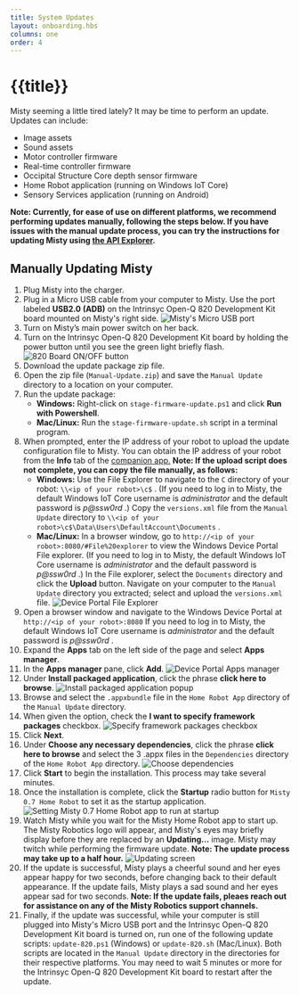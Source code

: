 ```yaml
---
title: System Updates
layout: onboarding.hbs
columns: one
order: 4
---
```


# {{title}}

Misty seeming a little tired lately? It may be time to perform an update. Updates can include:

* Image assets
* Sound assets
* Motor controller firmware
* Real-time controller firmware 
* Occipital Structure Core depth sensor firmware
* Home Robot application (running on Windows IoT Core)
* Sensory Services application (running on Android)

**Note: Currently, for ease of use on different platforms, we recommend performing updates manually, following the steps below. If you have issues with the manual update process, you can try the instructions for updating Misty using [the API Explorer](../../3-ways-to-interact-with-misty/api-explorer/#system-updates).**

## Manually Updating Misty

1. Plug Misty into the charger.
2. Plug in a Micro USB cable from your computer to Misty. Use the port labeled **USB2.0 (ADB)** on the Intrinsyc Open-Q 820 Development Kit board mounted on Misty's right side. ![Misty's Micro USB port](../../../assets/images/micro_usb_port.jpg)
3. Turn on Misty’s main power switch on her back.
4. Turn on the Intrinsyc Open-Q 820 Development Kit board by holding the power button until you see the green light briefly flash. ![820 Board ON/OFF button](../../../assets/images/820_board_arrow.jpg)
5. Download the update package zip file.
6. Open the zip file (`Manual-Update.zip`) and save the `Manual Update` directory to a location on your computer.
7. Run the update package:
   * **Windows:** Right-click on `stage-firmware-update.ps1` and click **Run with Powershell**.
   * **Mac/Linux:** Run the `stage-firmware-update.sh` script in a terminal program.
8. When prompted, enter the IP address of your robot to upload the update configuration file to Misty. You can obtain the IP address of your robot from the **Info** tab of the [companion app.](../../3-ways-to-interact-with-misty/companion-app) **Note: If the upload script does not complete, you can copy the file manually, as follows:**
   * **Windows:** Use the File Explorer to navigate to the `C` directory of your robot: `\\<ip of your robot>\c$` . (If you need to log in to Misty, the default Windows IoT Core username is *administrator* and the default password is *p@ssw0rd* .) Copy the `versions.xml` file from the `Manual Update` directory to `\\<ip of your robot>\c$\Data\Users\DefaultAccount\Documents` .
   * **Mac/Linux:** In a browser window, go to `http://<ip of your robot>:8080/#File%20explorer` to view the Windows Device Portal File explorer. (If you need to log in to Misty, the default Windows IoT Core username is *administrator* and the default password is *p@ssw0rd* .) In the File explorer, select the `Documents` directory and click the **Upload** button. Navigate on your computer to the `Manual Update` directory you extracted; select and upload the `versions.xml` file. ![Device Portal File Explorer](../../../assets/images/misty_documents_dir.png)
9. Open a browser window and navigate to the Windows Device Portal at `http://<ip of your robot>:8080`  If you need to log in to Misty, the default Windows IoT Core username is *administrator* and the default password is *p@ssw0rd* . 
10. Expand the **Apps** tab on the left side of the page and select **Apps manager**.
11. In the **Apps manager** pane, click **Add**. ![Device Portal Apps manager](../../../assets/images/apps_manager_add.png)
12. Under **Install packaged application**, click the phrase **click here to browse**. ![Install packaged application popup](../../../assets/images/click_here_browse.png)
13. Browse and select the `.appxbundle` file in the `Home Robot App` directory of the `Manual Update` directory.
14. When given the option, check the **I want to specify framework packages** checkbox. ![Specify framework packages checkbox](../../../assets/images/specify_framework_pkgs.png)
15. Click **Next**.
16. Under **Choose any necessary dependencies**, click the phrase **click here to browse** and select the 3 .appx files in the `Dependencies` directory of the `Home Robot App` directory. ![Choose dependencies](../../../assets/images/choose_dependencies.png)
17. Click **Start** to begin the installation. This process may take several minutes.
18. Once the installation is complete, click the **Startup** radio button for `Misty 0.7 Home Robot` to set it as the startup application. ![Setting Misty 0.7 Home Robot app to run at startup](../../../assets/images/select_startup_app.png)
19. Watch Misty while you wait for the Misty Home Robot app to start up. The Misty Robotics logo will appear, and Misty's eyes may briefly display before they are replaced by an **Updating...** image. Misty may twitch while performing the firmware update. **Note: The update process may take up to a half hour.** ![Updating screen](../../../assets/images/updating.png)
20. If the update is successful, Misty plays a cheerful sound and her eyes appear happy for two seconds, before changing back to their default appearance. If the update fails, Misty plays a sad sound and her eyes appear sad for two seconds. **Note: If the update fails, pleaes reach out for assistance on any of the Misty Robotics support channels.**
21. Finally, if the update was successful, while your computer is still plugged into Misty's Micro USB port and the Intrinsyc Open-Q 820 Development Kit board is turned on, run one of the following update scripts: `update-820.ps1` (Windows) or `update-820.sh` (Mac/Linux). Both scripts are located in the `Manual Update` directory in the directories for their respective platforms. You may need to wait 5 minutes or more for the Intrinsyc Open-Q 820 Development Kit board to restart after the update.

